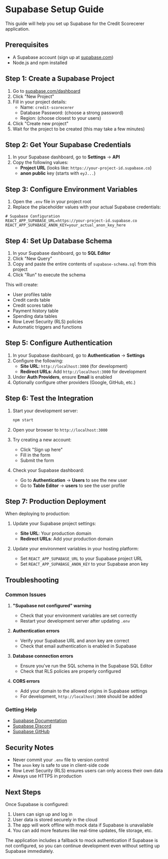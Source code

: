 # Supabase Setup Guide

This guide will help you set up Supabase for the Credit Scorecerer application.

## Prerequisites

- A Supabase account (sign up at [supabase.com](https://supabase.com))
- Node.js and npm installed

## Step 1: Create a Supabase Project

1. Go to [supabase.com/dashboard](https://supabase.com/dashboard)
2. Click "New Project"
3. Fill in your project details:
   - Name: `credit-scorecerer`
   - Database Password: (choose a strong password)
   - Region: (choose closest to your users)
4. Click "Create new project"
5. Wait for the project to be created (this may take a few minutes)

## Step 2: Get Your Supabase Credentials

1. In your Supabase dashboard, go to **Settings** → **API**
2. Copy the following values:
   - **Project URL** (looks like: `https://your-project-id.supabase.co`)
   - **anon public** key (starts with `eyJ...`)

## Step 3: Configure Environment Variables

1. Open the `.env` file in your project root
2. Replace the placeholder values with your actual Supabase credentials:

```env
# Supabase Configuration
REACT_APP_SUPABASE_URL=https://your-project-id.supabase.co
REACT_APP_SUPABASE_ANON_KEY=your_actual_anon_key_here
```

## Step 4: Set Up Database Schema

1. In your Supabase dashboard, go to **SQL Editor**
2. Click "New Query"
3. Copy and paste the entire contents of `supabase-schema.sql` from this project
4. Click "Run" to execute the schema

This will create:
- User profiles table
- Credit cards table
- Credit scores table
- Payment history table
- Spending data tables
- Row Level Security (RLS) policies
- Automatic triggers and functions

## Step 5: Configure Authentication

1. In your Supabase dashboard, go to **Authentication** → **Settings**
2. Configure the following:
   - **Site URL**: `http://localhost:3000` (for development)
   - **Redirect URLs**: Add `http://localhost:3000` for development
3. Under **Auth Providers**, ensure **Email** is enabled
4. Optionally configure other providers (Google, GitHub, etc.)

## Step 6: Test the Integration

1. Start your development server:
   ```bash
   npm start
   ```

2. Open your browser to `http://localhost:3000`

3. Try creating a new account:
   - Click "Sign up here"
   - Fill in the form
   - Submit the form

4. Check your Supabase dashboard:
   - Go to **Authentication** → **Users** to see the new user
   - Go to **Table Editor** → **users** to see the user profile

## Step 7: Production Deployment

When deploying to production:

1. Update your Supabase project settings:
   - **Site URL**: Your production domain
   - **Redirect URLs**: Add your production domain

2. Update your environment variables in your hosting platform:
   - Set `REACT_APP_SUPABASE_URL` to your Supabase project URL
   - Set `REACT_APP_SUPABASE_ANON_KEY` to your Supabase anon key

## Troubleshooting

### Common Issues

1. **"Supabase not configured" warning**
   - Check that your environment variables are set correctly
   - Restart your development server after updating `.env`

2. **Authentication errors**
   - Verify your Supabase URL and anon key are correct
   - Check that email authentication is enabled in Supabase

3. **Database connection errors**
   - Ensure you've run the SQL schema in the Supabase SQL Editor
   - Check that RLS policies are properly configured

4. **CORS errors**
   - Add your domain to the allowed origins in Supabase settings
   - For development, `http://localhost:3000` should be added

### Getting Help

- [Supabase Documentation](https://supabase.com/docs)
- [Supabase Discord](https://discord.supabase.com)
- [Supabase GitHub](https://github.com/supabase/supabase)

## Security Notes

- Never commit your `.env` file to version control
- The `anon` key is safe to use in client-side code
- Row Level Security (RLS) ensures users can only access their own data
- Always use HTTPS in production

## Next Steps

Once Supabase is configured:

1. Users can sign up and log in
2. User data is stored securely in the cloud
3. The app will work offline with mock data if Supabase is unavailable
4. You can add more features like real-time updates, file storage, etc.

The application includes a fallback to mock authentication if Supabase is not configured, so you can continue development even without setting up Supabase immediately.
